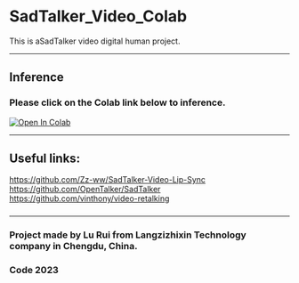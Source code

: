 # SadTalker_Video_Colab
This is aSadTalker video digital human project.

***

## Inference  
### Please click on the Colab link below to inference.

[![Open In Colab][colab-badge]][colab-notebook]

[colab-notebook]: <https://colab.research.google.com/github/langzizhixin/SadTalker_Video_Colab/blob/main/SadTalker_Video_Colab.ipynb>
[colab-badge]: <https://colab.research.google.com/assets/colab-badge.svg>

***


## Useful links:
https://github.com/Zz-ww/SadTalker-Video-Lip-Sync
https://github.com/OpenTalker/SadTalker
https://github.com/vinthony/video-retalking
### 
### 

***

### Project  made by Lu Rui from Langzizhixin Technology company in Chengdu, China.
###  Code 2023
